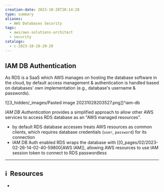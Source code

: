 ```yaml
---
creation-date: 2023-10-28T20:14:28
type: summary
aliases:
  - AWS Databases Security
tags:
  - aws/aws-solutions-architect
  - security
catalogs:
  - c-2023-10-28-20-29
---
```

## IAM DB Authentication

As RDS is a SaaS which AWS manages on hosting the database software in the cloud, by default access management & authentication is handled based on databases' own implementation (e.g., database's username & passwords). 

![[3_hidden/_images/Pasted image 20231028203527.png]]^iam-db

*IAM DB Authentication* provides a simplified approach to allow other AWS services to access RDS database as  an "AWS managed resources". 
- by default RDS database accesses treats AWS resources as common clients, which requires database credentials (`user`, `password`) for its connection
- IAM DB Auth enabled RDS wraps the database with [[0_pages/02/2023-02-26-14-02-40-59800|AWS IAM]], allowing AWS resources to use IAM session token to connect to RDS passwordless






---
## ℹ️  Resources
- 